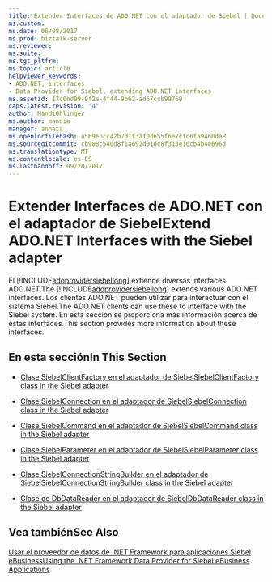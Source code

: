 ```yaml
---
title: Extender Interfaces de ADO.NET con el adaptador de Siebel | Documentos de Microsoft
ms.custom: 
ms.date: 06/08/2017
ms.prod: biztalk-server
ms.reviewer: 
ms.suite: 
ms.tgt_pltfrm: 
ms.topic: article
helpviewer_keywords:
- ADO.NET, interfaces
- Data Provider for Siebel, extending ADO.NET interfaces
ms.assetid: 17c0bd99-9f2e-4f44-9b62-ad67ccb99769
caps.latest.revision: "4"
author: MandiOhlinger
ms.author: mandia
manager: anneta
ms.openlocfilehash: a569ebcc42b7d1f3af0d655f6e7cfc6fa9460da8
ms.sourcegitcommit: cb908c540d8f1a692d01dc8f313e16cb4b4e696d
ms.translationtype: MT
ms.contentlocale: es-ES
ms.lasthandoff: 09/20/2017
---
```

# <a name="extend-adonet-interfaces-with-the-siebel-adapter"></a><span data-ttu-id="b2098-102">Extender Interfaces de ADO.NET con el adaptador de Siebel</span><span class="sxs-lookup"><span data-stu-id="b2098-102">Extend ADO.NET Interfaces with the Siebel adapter</span></span>
<span data-ttu-id="b2098-103">El [!INCLUDE[adoprovidersiebellong](../../includes/adoprovidersiebellong-md.md)] extiende diversas interfaces ADO.NET.</span><span class="sxs-lookup"><span data-stu-id="b2098-103">The [!INCLUDE[adoprovidersiebellong](../../includes/adoprovidersiebellong-md.md)] extends various ADO.NET interfaces.</span></span> <span data-ttu-id="b2098-104">Los clientes ADO.NET pueden utilizar para interactuar con el sistema Siebel.</span><span class="sxs-lookup"><span data-stu-id="b2098-104">The ADO.NET clients can use these to interface with the Siebel system.</span></span> <span data-ttu-id="b2098-105">En esta sección se proporciona más información acerca de estas interfaces.</span><span class="sxs-lookup"><span data-stu-id="b2098-105">This section provides more information about these interfaces.</span></span>  
  
## <a name="in-this-section"></a><span data-ttu-id="b2098-106">En esta sección</span><span class="sxs-lookup"><span data-stu-id="b2098-106">In This Section</span></span>  
  
-   [<span data-ttu-id="b2098-107">Clase SiebelClientFactory en el adaptador de Siebel</span><span class="sxs-lookup"><span data-stu-id="b2098-107">SiebelClientFactory class in the Siebel adapter</span></span>](../../adapters-and-accelerators/adapter-siebel/siebelclientfactory-class-in-the-siebel-adapter.md)  
  
-   [<span data-ttu-id="b2098-108">Clase SiebelConnection en el adaptador de Siebel</span><span class="sxs-lookup"><span data-stu-id="b2098-108">SiebelConnection class in the Siebel adapter</span></span>](../../adapters-and-accelerators/adapter-siebel/siebelconnection-class-in-the-siebel-adapter.md)  
  
-   [<span data-ttu-id="b2098-109">Clase SiebelCommand en el adaptador de Siebel</span><span class="sxs-lookup"><span data-stu-id="b2098-109">SiebelCommand class in the Siebel adapter</span></span>](../../adapters-and-accelerators/adapter-siebel/siebelcommand-class-in-the-siebel-adapter.md)  
  
-   [<span data-ttu-id="b2098-110">Clase SiebelParameter en el adaptador de Siebel</span><span class="sxs-lookup"><span data-stu-id="b2098-110">SiebelParameter class in the Siebel adapter</span></span>](../../adapters-and-accelerators/adapter-siebel/siebelparameter-class-in-the-siebel-adapter.md)  
  
-   [<span data-ttu-id="b2098-111">Clase SiebelConnectionStringBuilder en el adaptador de Siebel</span><span class="sxs-lookup"><span data-stu-id="b2098-111">SiebelConnectionStringBuilder class in the Siebel adapter</span></span>](../../adapters-and-accelerators/adapter-siebel/siebelconnectionstringbuilder-class-in-the-siebel-adapter.md)  
  
-   [<span data-ttu-id="b2098-112">Clase de DbDataReader en el adaptador de Siebel</span><span class="sxs-lookup"><span data-stu-id="b2098-112">DbDataReader class in the Siebel adapter</span></span>](../../adapters-and-accelerators/adapter-siebel/dbdatareader-class-in-the-siebel-adapter.md)  
  
## <a name="see-also"></a><span data-ttu-id="b2098-113">Vea también</span><span class="sxs-lookup"><span data-stu-id="b2098-113">See Also</span></span>  
 [<span data-ttu-id="b2098-114">Usar el proveedor de datos de .NET Framework para aplicaciones Siebel eBusiness</span><span class="sxs-lookup"><span data-stu-id="b2098-114">Using the .NET Framework Data Provider for Siebel eBusiness Applications</span></span>](../../adapters-and-accelerators/adapter-siebel/use-the-net-framework-data-provider-for-siebel-ebusiness-applications.md)